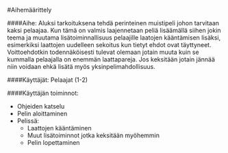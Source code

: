 ﻿#Aihemäärittely

####Aihe:
Aluksi tarkoituksena tehdä perinteinen muistipeli johon tarvitaan kaksi pelaajaa. Kun tämä on valmis laajennetaan peliä lisäämällä siihen jokin teema ja muutama lisätoiminnallisuus pelaajille laatojen kääntämisen lisäksi, esimerkiksi laattojen uudelleen sekoitus kun tietyt ehdot ovat täyttyneet. Voittoehdotkin todennäköisesti tulevat olemaan jotain muuta kuin se kummalla pelaajalla on enemmän laattapareja. Jos keksitään jotain jännää niin voidaan ehkä lisätä myös yksinpelimahdollisuus.

####Käyttäjät: 
Pelaajat (1-2)

####Käyttäjän toiminnot:
- Ohjeiden katselu
- Pelin aloittaminen
- Pelissä:  
  - Laattojen kääntäminen
  - Muut lisätoiminnot jotka keksitään myöhemmin
  - Pelin lopettaminen